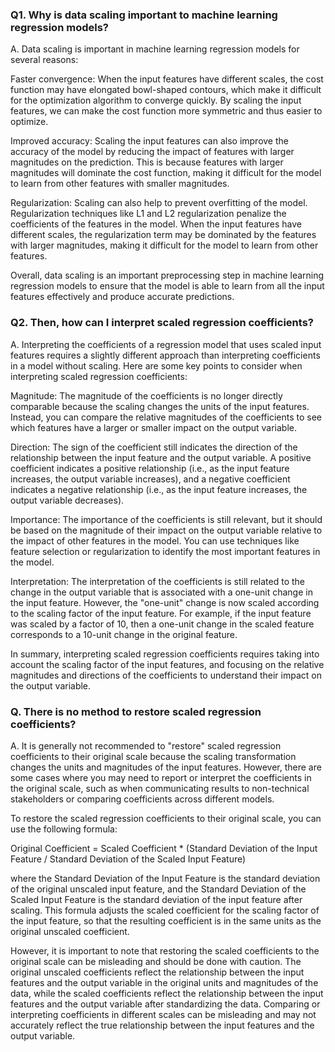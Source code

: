 
### Q1. Why is data scaling important to machine learning regression models?


A. Data scaling is important in machine learning regression models for several reasons:

Faster convergence: When the input features have different scales, the cost function may have elongated bowl-shaped contours, which make it difficult for the optimization algorithm to converge quickly. By scaling the input features, we can make the cost function more symmetric and thus easier to optimize.

Improved accuracy: Scaling the input features can also improve the accuracy of the model by reducing the impact of features with larger magnitudes on the prediction. This is because features with larger magnitudes will dominate the cost function, making it difficult for the model to learn from other features with smaller magnitudes.

Regularization: Scaling can also help to prevent overfitting of the model. Regularization techniques like L1 and L2 regularization penalize the coefficients of the features in the model. When the input features have different scales, the regularization term may be dominated by the features with larger magnitudes, making it difficult for the model to learn from other features.

Overall, data scaling is an important preprocessing step in machine learning regression models to ensure that the model is able to learn from all the input features effectively and produce accurate predictions.



### Q2. Then, how can I interpret scaled regression coefficients?


A. Interpreting the coefficients of a regression model that uses scaled input features requires a slightly different approach than interpreting coefficients in a model without scaling. Here are some key points to consider when interpreting scaled regression coefficients:

Magnitude: The magnitude of the coefficients is no longer directly comparable because the scaling changes the units of the input features. Instead, you can compare the relative magnitudes of the coefficients to see which features have a larger or smaller impact on the output variable.

Direction: The sign of the coefficient still indicates the direction of the relationship between the input feature and the output variable. A positive coefficient indicates a positive relationship (i.e., as the input feature increases, the output variable increases), and a negative coefficient indicates a negative relationship (i.e., as the input feature increases, the output variable decreases).

Importance: The importance of the coefficients is still relevant, but it should be based on the magnitude of their impact on the output variable relative to the impact of other features in the model. You can use techniques like feature selection or regularization to identify the most important features in the model.

Interpretation: The interpretation of the coefficients is still related to the change in the output variable that is associated with a one-unit change in the input feature. However, the "one-unit" change is now scaled according to the scaling factor of the input feature. For example, if the input feature was scaled by a factor of 10, then a one-unit change in the scaled feature corresponds to a 10-unit change in the original feature.

In summary, interpreting scaled regression coefficients requires taking into account the scaling factor of the input features, and focusing on the relative magnitudes and directions of the coefficients to understand their impact on the output variable.



### Q. There is no method to restore scaled regression coefficients?


A. It is generally not recommended to "restore" scaled regression coefficients to their original scale because the scaling transformation changes the units and magnitudes of the input features. However, there are some cases where you may need to report or interpret the coefficients in the original scale, such as when communicating results to non-technical stakeholders or comparing coefficients across different models.

To restore the scaled regression coefficients to their original scale, you can use the following formula:

Original Coefficient = Scaled Coefficient * (Standard Deviation of the Input Feature / Standard Deviation of the Scaled Input Feature)

where the Standard Deviation of the Input Feature is the standard deviation of the original unscaled input feature, and the Standard Deviation of the Scaled Input Feature is the standard deviation of the input feature after scaling. This formula adjusts the scaled coefficient for the scaling factor of the input feature, so that the resulting coefficient is in the same units as the original unscaled coefficient.

However, it is important to note that restoring the scaled coefficients to the original scale can be misleading and should be done with caution. The original unscaled coefficients reflect the relationship between the input features and the output variable in the original units and magnitudes of the data, while the scaled coefficients reflect the relationship between the input features and the output variable after standardizing the data. Comparing or interpreting coefficients in different scales can be misleading and may not accurately reflect the true relationship between the input features and the output variable.





